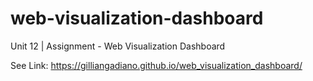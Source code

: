 # web-visualization-dashboard
Unit 12 | Assignment - Web Visualization Dashboard

See Link: https://gilliangadiano.github.io/web_visualization_dashboard/
